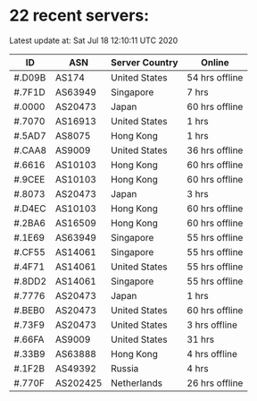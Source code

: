 # 22 recent servers:

Latest update at: Sat Jul 18 12:10:11 UTC 2020

| ID | ASN | Server Country | Online |
| -- | --- | -------------- | ------ |
| #.D09B | AS174 | United States | 54 hrs offline |
| #.7F1D | AS63949 | Singapore | 7 hrs |
| #.0000 | AS20473 | Japan | 60 hrs offline |
| #.7070 | AS16913 | United States | 1 hrs |
| #.5AD7 | AS8075 | Hong Kong | 1 hrs |
| #.CAA8 | AS9009 | United States | 36 hrs offline |
| #.6616 | AS10103 | Hong Kong | 60 hrs offline |
| #.9CEE | AS10103 | Hong Kong | 60 hrs offline |
| #.8073 | AS20473 | Japan | 3 hrs |
| #.D4EC | AS10103 | Hong Kong | 60 hrs offline |
| #.2BA6 | AS16509 | Hong Kong | 60 hrs offline |
| #.1E69 | AS63949 | Singapore | 55 hrs offline |
| #.CF55 | AS14061 | Singapore | 55 hrs offline |
| #.4F71 | AS14061 | United States | 55 hrs offline |
| #.8DD2 | AS14061 | Singapore | 55 hrs offline |
| #.7776 | AS20473 | Japan | 1 hrs |
| #.BEB0 | AS20473 | United States | 60 hrs offline |
| #.73F9 | AS20473 | United States | 3 hrs offline |
| #.66FA | AS9009 | United States | 31 hrs |
| #.33B9 | AS63888 | Hong Kong | 4 hrs offline |
| #.1F2B | AS49392 | Russia | 4 hrs |
| #.770F | AS202425 | Netherlands | 26 hrs offline |

